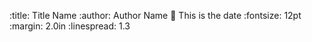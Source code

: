 :title: Title Name
:author: Author Name
:date: This is the date
:fontsize: 12pt
:margin: 2.0in
:linespread: 1.3